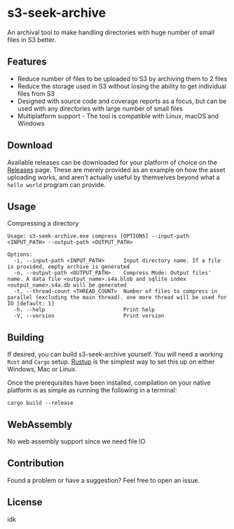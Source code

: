 # s3-seek-archive


An archival tool to make handling directories with huge number of small files in S3 better.

## Features

- Reduce number of files to be uploaded to S3 by archiving them to 2 files
- Reduce the storage used in S3 without losing the ability to get individual files from S3
- Designed with source code and coverage reports as a focus, but can be used with any directories with large number of small files
- Multiplatform support - The tool is compatible with Linux, macOS and Windows


## Download

Available releases can be downloaded for your platform of choice on the [Releases](https://github.com/zaszi/rust-template/releases) page. These are merely provided as an example on how the asset uploading works, and aren't actually useful by themselves beyond what a `hello world` program can provide.

## Usage

Compressing a directory

```
Usage: s3-seek-archive.exe compress [OPTIONS] --input-path <INPUT_PATH> --output-path <OUTPUT_PATH>

Options:
  -i, --input-path <INPUT_PATH>      Input directory name. If a file is provided, empty archive is generated
  -o, --output-path <OUTPUT_PATH>    Compress Mode: Output files' name. A data file <output_name>.s4a.blob and sqlite index <output_name>.s4a.db will be generated
  -t, --thread-count <THREAD_COUNT>  Number of files to compress in parallel (excluding the main thread). one more thread will be used for IO [default: 1]
  -h, --help                         Print help
  -V, --version                      Print version
```

## Building

If desired, you can build s3-seek-archive yourself. You will need a working `Rust` and `Cargo` setup. [Rustup](https://rustup.rs/) is the simplest way to set this up on either Windows, Mac or Linux.

Once the prerequisites have been installed, compilation on your native platform is as simple as running the following in a terminal:

```
cargo build --release
```

## WebAssembly

No web assembly support since we need file IO

## Contribution

Found a problem or have a suggestion? Feel free to open an issue.

## License

idk